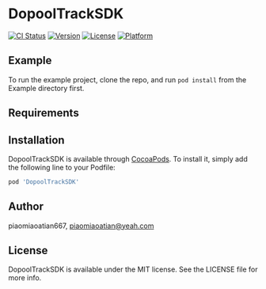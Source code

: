 # DopoolTrackSDK

[![CI Status](https://img.shields.io/travis/piaomiaoatian667/DopoolTrackSDK.svg?style=flat)](https://travis-ci.org/piaomiaoatian667/DopoolTrackSDK)
[![Version](https://img.shields.io/cocoapods/v/DopoolTrackSDK.svg?style=flat)](https://cocoapods.org/pods/DopoolTrackSDK)
[![License](https://img.shields.io/cocoapods/l/DopoolTrackSDK.svg?style=flat)](https://cocoapods.org/pods/DopoolTrackSDK)
[![Platform](https://img.shields.io/cocoapods/p/DopoolTrackSDK.svg?style=flat)](https://cocoapods.org/pods/DopoolTrackSDK)

## Example

To run the example project, clone the repo, and run `pod install` from the Example directory first.

## Requirements

## Installation

DopoolTrackSDK is available through [CocoaPods](https://cocoapods.org). To install
it, simply add the following line to your Podfile:

```ruby
pod 'DopoolTrackSDK'
```

## Author

piaomiaoatian667, piaomiaoatian@yeah.com

## License

DopoolTrackSDK is available under the MIT license. See the LICENSE file for more info.
